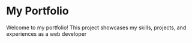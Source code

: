 # My Portfolio
Welcome to my portfolio! This project showcases my skills, projects, and experiences as a web developer
